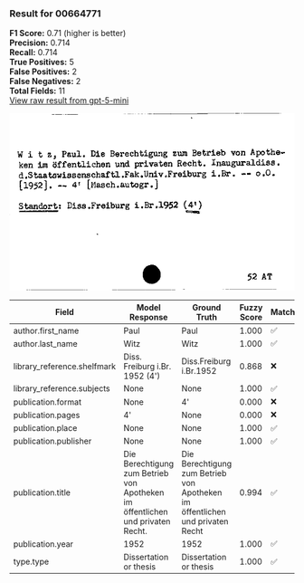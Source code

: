 ### Result for 00664771
**F1 Score:** 0.71 (higher is better)<br>**Precision:** 0.714<br>**Recall:** 0.714<br>**True Positives:** 5<br>**False Positives:** 2<br>**False Negatives:** 2<br>**Total Fields:** 11<br>[View raw result from gpt-5-mini](https://github.com/RISE-UNIBAS/humanities_data_benchmark/blob/main/results/2025-09-02/T0166/request_T0166_00664771.json)

<img src="https://github.com/RISE-UNIBAS/humanities_data_benchmark/blob/main/benchmarks/zettelkatalog/images/00664771.jpg?raw=true" alt="00664771" width="600px">

| Field | Model Response | Ground Truth | Fuzzy Score | Match |
|-------|----------------|--------------|-------------|-------|
| author.first_name | Paul | Paul | 1.000 | ✅ |
| author.last_name | Witz | Witz | 1.000 | ✅ |
| library_reference.shelfmark | Diss. Freiburg i.Br. 1952 (4') | Diss.Freiburg i.Br.1952 | 0.868 | ❌ |
| library_reference.subjects | None | None | 1.000 | ✅ |
| publication.format | None | 4' | 0.000 | ❌ |
| publication.pages | 4' | None | 0.000 | ❌ |
| publication.place | None | None | 1.000 | ✅ |
| publication.publisher | None | None | 1.000 | ✅ |
| publication.title | Die Berechtigung zum Betrieb von Apotheken im öffentlichen und privaten Recht. | Die Berechtigung zum Betrieb von Apotheken im öffentlichen und privaten Recht | 0.994 | ✅ |
| publication.year | 1952 | 1952 | 1.000 | ✅ |
| type.type | Dissertation or thesis | Dissertation or thesis | 1.000 | ✅ |
